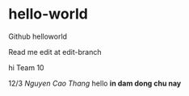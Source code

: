 # hello-world
Github helloworld

Read me edit at edit-branch

hi Team 10

12/3
*Nguyen Cao Thang*
hello
**in dam dong chu nay**

